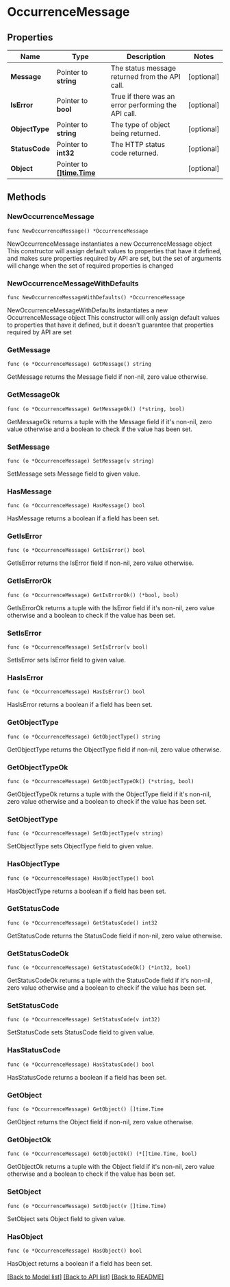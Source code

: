 # OccurrenceMessage

## Properties

Name | Type | Description | Notes
------------ | ------------- | ------------- | -------------
**Message** | Pointer to **string** | The status message returned from the API call. | [optional] 
**IsError** | Pointer to **bool** | True if there was an error performing the API call. | [optional] 
**ObjectType** | Pointer to **string** | The type of object being returned. | [optional] 
**StatusCode** | Pointer to **int32** | The HTTP status code returned. | [optional] 
**Object** | Pointer to [**[]time.Time**](time.Time.md) |  | [optional] 

## Methods

### NewOccurrenceMessage

`func NewOccurrenceMessage() *OccurrenceMessage`

NewOccurrenceMessage instantiates a new OccurrenceMessage object
This constructor will assign default values to properties that have it defined,
and makes sure properties required by API are set, but the set of arguments
will change when the set of required properties is changed

### NewOccurrenceMessageWithDefaults

`func NewOccurrenceMessageWithDefaults() *OccurrenceMessage`

NewOccurrenceMessageWithDefaults instantiates a new OccurrenceMessage object
This constructor will only assign default values to properties that have it defined,
but it doesn't guarantee that properties required by API are set

### GetMessage

`func (o *OccurrenceMessage) GetMessage() string`

GetMessage returns the Message field if non-nil, zero value otherwise.

### GetMessageOk

`func (o *OccurrenceMessage) GetMessageOk() (*string, bool)`

GetMessageOk returns a tuple with the Message field if it's non-nil, zero value otherwise
and a boolean to check if the value has been set.

### SetMessage

`func (o *OccurrenceMessage) SetMessage(v string)`

SetMessage sets Message field to given value.

### HasMessage

`func (o *OccurrenceMessage) HasMessage() bool`

HasMessage returns a boolean if a field has been set.

### GetIsError

`func (o *OccurrenceMessage) GetIsError() bool`

GetIsError returns the IsError field if non-nil, zero value otherwise.

### GetIsErrorOk

`func (o *OccurrenceMessage) GetIsErrorOk() (*bool, bool)`

GetIsErrorOk returns a tuple with the IsError field if it's non-nil, zero value otherwise
and a boolean to check if the value has been set.

### SetIsError

`func (o *OccurrenceMessage) SetIsError(v bool)`

SetIsError sets IsError field to given value.

### HasIsError

`func (o *OccurrenceMessage) HasIsError() bool`

HasIsError returns a boolean if a field has been set.

### GetObjectType

`func (o *OccurrenceMessage) GetObjectType() string`

GetObjectType returns the ObjectType field if non-nil, zero value otherwise.

### GetObjectTypeOk

`func (o *OccurrenceMessage) GetObjectTypeOk() (*string, bool)`

GetObjectTypeOk returns a tuple with the ObjectType field if it's non-nil, zero value otherwise
and a boolean to check if the value has been set.

### SetObjectType

`func (o *OccurrenceMessage) SetObjectType(v string)`

SetObjectType sets ObjectType field to given value.

### HasObjectType

`func (o *OccurrenceMessage) HasObjectType() bool`

HasObjectType returns a boolean if a field has been set.

### GetStatusCode

`func (o *OccurrenceMessage) GetStatusCode() int32`

GetStatusCode returns the StatusCode field if non-nil, zero value otherwise.

### GetStatusCodeOk

`func (o *OccurrenceMessage) GetStatusCodeOk() (*int32, bool)`

GetStatusCodeOk returns a tuple with the StatusCode field if it's non-nil, zero value otherwise
and a boolean to check if the value has been set.

### SetStatusCode

`func (o *OccurrenceMessage) SetStatusCode(v int32)`

SetStatusCode sets StatusCode field to given value.

### HasStatusCode

`func (o *OccurrenceMessage) HasStatusCode() bool`

HasStatusCode returns a boolean if a field has been set.

### GetObject

`func (o *OccurrenceMessage) GetObject() []time.Time`

GetObject returns the Object field if non-nil, zero value otherwise.

### GetObjectOk

`func (o *OccurrenceMessage) GetObjectOk() (*[]time.Time, bool)`

GetObjectOk returns a tuple with the Object field if it's non-nil, zero value otherwise
and a boolean to check if the value has been set.

### SetObject

`func (o *OccurrenceMessage) SetObject(v []time.Time)`

SetObject sets Object field to given value.

### HasObject

`func (o *OccurrenceMessage) HasObject() bool`

HasObject returns a boolean if a field has been set.


[[Back to Model list]](../README.md#documentation-for-models) [[Back to API list]](../README.md#documentation-for-api-endpoints) [[Back to README]](../README.md)


